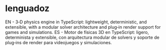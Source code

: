 # lenguadoz
EN - 3‑D physics engine in TypeScript: lightweight, deterministic, and extensible, with a modular solver architecture and plug‑in render support for games and simulations. ES - Motor de físicas 3D en TypeScript: ligero, determinista y extensible, con arquitectura modular de solvers y soporte de plug‑ins de render para videojuegos y simulaciones.
